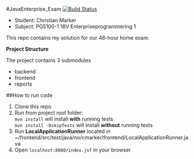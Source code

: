 #JavaEnterprise_Exam
[![Build Status](https://travis-ci.com/MiniMarker/JavaEnterprise_Exam.svg?token=63V1sLhHsu3poeGMykFw&branch=master)](https://travis-ci.com/MiniMarker/JavaEnterprise_Exam)

* Student: Christian Marker
* Subject: PG5100-1 18V Enterpriseprogrammering 1

This repo contains my solution for our 48-hour home exam.

**Project Structure**

The project contains 3 submodules
* backend
* frontend
* reports

##How to run code

1. Clone this repo
2. Run from project root folder: 
<br/> ```mvn install``` will install **with** running tests
<br/> ```mvn install -DskipTests``` will install **without** running tests
3. Run **LocalApplicationRunner** located in ~/frontend/src/test/java/no/cmarker/frontend/LocalApplicationRunner.java
4. Open ```localhost:8080/index.jsf``` in your browser